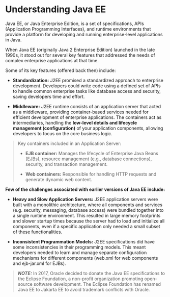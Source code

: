 # Understanding Java EE

Java EE, or Java Enterprise Edition, is a set of specifications, APIs (Application Programming Interfaces), and runtime environments that provide a platform for developing and running enterprise-level applications in Java.

When Java EE (originally Java 2 Enterprise Edition) launched in the late 1990s, it stood out for several key features that addressed the needs of complex enterprise applications at that time.

Some of its key features (offered back then) include:

- **Standardization:** J2EE promised a standardized approach to enterprise development. Developers could write code using a defined set of APIs to handle common enterprise tasks like database access and security, saving developers time and effort.

- **Middleware:** J2EE runtime consists of an application server that acted as a middleware, providing container-based services needed for efficient development of enterprise applications. The containers act as intermediaries, handling the **low-level details and lifecycle management (configuration)** of your application components, allowing developers to focus on the core business logic.

> Key containers included in an Application Server:
>
> - **EJB container:** Manages the lifecycle of Enterprise Java Beans (EJBs), resource management (e.g., database connections), security, and transaction management.
>
> - **Web containers:** Responsible for handling HTTP requests and generate dynamic web content.

**Few of the challenges associated with earlier versions of Java EE include:**

- **Heavy and Slow Application Servers:** J2EE application servers were built with a monolithic architecture, where all components and services (e.g. security, messaging, database access) were bundled together into a single runtime environment. This resulted in large memory footprints and slower startup times because the server had to load and initialize all components, even if a specific application only needed a small subset of these functionalities.

- **Inconsistent Programmation Models:** J2EE specifications did have some inconsistencies in their programming models. This meant developers needed to learn and manage separate configuration mechanisms for different components (web.xml for web components and ejb-jar.xml for EJBs).

> **_NOTE:_** In 2017, Oracle decided to donate the Java EE specifications to the Eclipse Foundation, a non-profit organization promoting open-source software development. The Eclipse Foundation has renamed Java EE to Jakarta EE to avoid trademark conflicts with Oracle.
